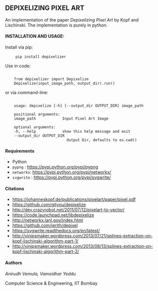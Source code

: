 ## DEPIXELIZING PIXEL ART

An implementation of the paper *Depixelizing Pixel Art* by Kopf and Lischinski. The implementation is purely in python.

#### INSTALLATION AND USAGE:

Install via pip:
<pre>
    <code>pip install depixelizer</code>
</pre>

Use in code:
<pre><code>
    from depixelizer import Depixelize
    Depixelize(input_image_path, output_dir).run()
</code></pre>

or via command-line:
<pre><code>
    usage: depixelize [-h] [--output_dir OUTPUT_DIR] image_path

    positional arguments:
    image_path            Input Pixel Art Image

    optional arguments:
    -h, --help            show this help message and exit
    --output_dir OUTPUT_DIR
                            Output Dir, defaults to os.cwd()
</code></pre>

#### Requirements
- Python
- `pypng` : https://pypi.python.org/pypi/pypng
- `networkx`: https://pypi.python.org/pypi/networkx/
- `svgwrite` : https://pypi.python.org/pypi/svgwrite/

#### Citations

- https://johanneskopf.de/publications/pixelart/paper/pixel.pdf
- https://github.com/gityou/depixelize
- http://dev.crazyrobot.net/2011/07/12/pixelart-to-vector/
- https://code.launchpad.net/libdepixelize
- http://networkx.lanl.gov/index.html
- https://github.com/jerith/depixel
- https://svgwrite.readthedocs.org/en/latest/
- http://vinipsmaker.wordpress.com/2013/07/21/splines-extraction-on-kopf-lischinski-algorithm-part-1/
- http://vinipsmaker.wordpress.com/2013/08/13/splines-extraction-on-kopf-lischinski-algorithm-part-2/

#### Authors
*Anirudh Vemula, Vamsidhar Yeddu*

Computer Science & Engineering, IIT Bombay
